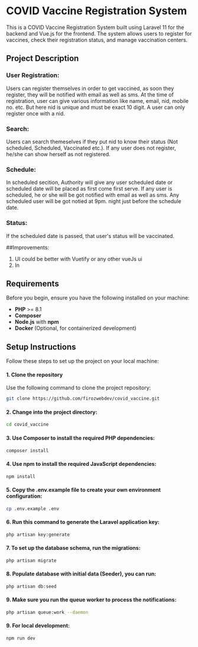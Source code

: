 # COVID Vaccine Registration System

This is a COVID Vaccine Registration System built using Laravel 11 for the backend and Vue.js for the frontend. The system allows users to register for vaccines, check their registration status, and manage vaccination centers.
## Project Description

### User Registration: 
Users can register themselves in order to get vaccined, as soon they register, they will be notified with email as well as sms. At the time of registration, user can give various information like name, email, nid, mobile no. etc. But here nid is unique and must be exact 10 digit. A user can only register once with a nid. 
### Search:  
Users can search themeselves if they put nid to know their status (Not scheduled, Scheduled, Vaccinated etc.). If any user does not register, he/she can show herself as not registered.

### Schedule:  
In scheduled secition, Authority will give any user scheduled date or scheduled date will be placed as first come first serve. If any user is scheduled, he or she will be got notified with email as well as sms. Any scheduled user will be got notied at 9pm. night just before the schedule date.

### Status: 
If the scheduled date is passed, that user's status will be vaccinated.

##Improvements:
1. UI could be better with Vuetify or any other vueJs ui
2. In 
## Requirements

Before you begin, ensure you have the following installed on your machine:

- **PHP** >= 8.1
- **Composer**
- **Node.js** with **npm**
- **Docker** (Optional, for containerized development)

## Setup Instructions

Follow these steps to set up the project on your local machine:

#### 1. Clone the repository

Use the following command to clone the project repository:

```bash
git clone https://github.com/firozwebdev/covid_vaccine.git

```
#### 2. Change into the project directory:

```bash
cd covid_vaccine

```

#### 3. Use Composer to install the required PHP dependencies:

```bash
composer install

```
#### 4. Use npm to install the required JavaScript dependencies:

```bash
npm install

```
#### 5. Copy the .env.example file to create your own environment configuration:

```bash
cp .env.example .env

```

#### 6. Run this command to generate the Laravel application key:

```bash
php artisan key:generate

```

#### 7. To set up the database schema, run the migrations:

```bash
php artisan migrate

```
#### 8. Populate  database with initial data (Seeder), you can run:

```bash
php artisan db:seed

```

#### 9. Make sure you run the queue worker to process the notifications:

```bash
php artisan queue:work --daemon

```

#### 9. For local development:

```bash
npm run dev

```
